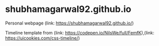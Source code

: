 # shubhamagarwal92.github.io

Personal webpage (link: https://shubhamagarwal92.github.io/)


Timeline template from (link: https://codepen.io/NilsWe/full/FemfK),(link: https://uicookies.com/css-timeline/)
